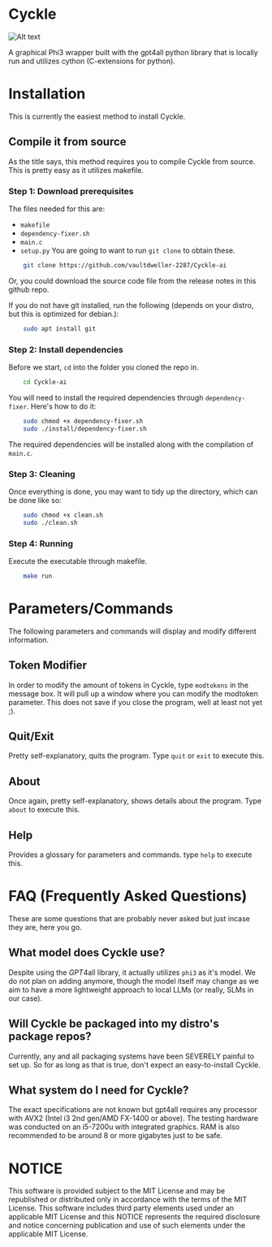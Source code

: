 # Cyckle
![Alt text](https://github.com/vaultdweller-2287/Cyckle-ai/blob/main/.github/cycklelogo.jpg)

A graphical Phi3 wrapper built with the gpt4all python library that is locally run and utilizes cython (C-extensions for python).

# Installation

This is currently the easiest method to install Cyckle.

## Compile it from source

As the title says, this method requires you to compile Cyckle from source. This is pretty easy as it utilizes makefile.

### Step 1: Download prerequisites

The files needed for this are:
- ```makefile```
- ```dependency-fixer.sh``` 
- ```main.c```
- ```setup.py```
You are going to want to run ```git clone``` to obtain these.
```bash
    git clone https://github.com/vaultdweller-2287/Cyckle-ai
```
Or, you could download the source code file from the release notes in this github repo.

If you do not have git installed, run the following (depends on your distro, but this is optimized for debian.):
```bash
    sudo apt install git
```
### Step 2: Install dependencies

Before we start, ```cd``` into the folder you cloned the repo in.
```bash
    cd Cyckle-ai
```
You will need to install the required dependencies through ```dependency-fixer```. Here's how to do it:
```bash
    sudo chmod +x dependency-fixer.sh
    sudo ./install/dependency-fixer.sh
```
The required dependencies will be installed along with the compilation of ```main.c```.

### Step 3: Cleaning

Once everything is done, you may want to tidy up the directory, which can be done like so:
```bash
    sudo chmod +x clean.sh
    sudo ./clean.sh
```
### Step 4: Running

Execute the executable through makefile.
```bash
    make run
```

# Parameters/Commands
The following parameters and commands will display and modify different information.
## Token Modifier
In order to modify the amount of tokens in Cyckle, type ```modtokens``` in the message box. It will pull up a window where you can modify the modtoken parameter. This does not save if you close the program, well at least not yet ;).
## Quit/Exit
Pretty self-explanatory, quits the program. Type ```quit``` or ```exit``` to execute this.
## About
Once again, pretty self-explanatory, shows details about the program. Type ```about``` to execute this.
## Help
Provides a glossary for parameters and commands. type ```help``` to execute this.

# FAQ (Frequently Asked Questions)
These are some questions that are probably never asked but just incase they are, here you go.

## What model does Cyckle use?
Despite using the *GPT*4all library, it actually utilizes ```phi3``` as it's model. We do not plan on adding anymore, though the model itself may change as we aim to have a more lightweight approach to local LLMs (or really, SLMs in our case).

## Will Cyckle be packaged into my distro's package repos?
Currently, any and all packaging systems have been SEVERELY painful to set up. So for as long as that is true, don't expect an easy-to-install Cyckle.

## What system do I need for Cyckle?
The exact specifications are not known but gpt4all requires any processor with AVX2 (Intel i3 2nd gen/AMD FX-1400 or above). The testing hardware was conducted on an i5-7200u with integrated graphics. RAM is also recommended to be around 8 or more gigabytes just to be safe.

# NOTICE
This software is provided subject to the MIT License and may be republished or distributed only in accordance with the terms of the MIT License. 
This software includes third party elements used under an applicable MIT License and this NOTICE represents the required disclosure and notice concerning publication and use of such elements under the applicable MIT License.   
